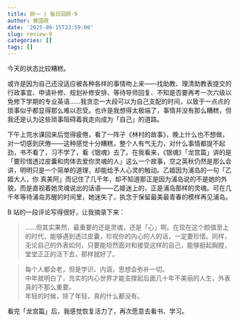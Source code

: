 ```yaml
---
title: 研一 | 每日回顾-9
author: 黄国政
date: '2025-09-15T23:59:00'
slug: review-9
categories: []
tags: []
---
```


今天的状态比较糟糕。

或许是因为自己还没适应被各种各样的事情吻上来——找助教、理清助教表提交的行政事宜、申请补修、规划补修安排、等待导师回复、不知是否要再考一次六级以免修下学期的专业英语……我贪恋一大段可以为自己支配的时间，以致于一点点的琐事似乎都显得那么难以忍受。也许是我想得太极端了，事情并没有那么糟糕，但我还是认为这些琐事阻碍着我走向成为「自己」的道路。

下午上完水课回来后觉得疲倦，看了一阵子《林村的故事》，晚上什么也不想做，对一切感到厌倦——这种感觉十分糟糕，整个人有气无力，对什么事情都提不起劲，书不看了，习不学了，看《银魂》去了。在我看来，《银魂》「龙宫篇」讲的是「要珍惜透过皮囊和肉体去爱你灵魂的人」这么一个故事，空之英秋仍然是那么会讲，明明只是一个简单的道理，却能给予人心灵的触动。乙姬因为浦岛的一句「乙姬大人，你  真美阿」而记住了几千年，却不知道那正是因为浦岛说的不是她的外貌，而是直视着她灵魂说出的话语——乙姬迷上的，正是浦岛那样的灵魂。可在几千年等待浦岛苏醒的时间里，她迷失了，执念于保留最美最青春的模样再见浦岛。

B 站的一段评论写得很好，让我摘录下来：

> ……但其实果然，最重要的还是灵魂，还是「心」啊。在现在这个颜值至上的时代，能够遇到透过皮囊，珍视你的内心的人的话，一定要珍惜。同样，无论自己的外表如何，只要能坦然面对和接受这样的自己，能够挺起胸膛，堂堂正正的活下去，那样就好了。

> 每个人都会老，但是学识、内涵，思想会弥补一切。  
> 中年就明白了，充实的内心世界才能支撑起后面几十年不美丽的人生，外表真的不那么重要。  
> 年轻的时候，除了年轻，真的什么都没有。  

看完「龙宫篇」后，我感觉恢复活力了，再次愿意去看书、学习。

